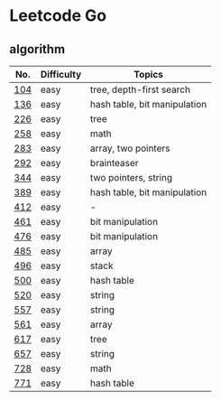 # Leetcode Go

## algorithm 

No. | Difficulty | Topics
----|----|----
[104](./algs/104.go) | easy | tree, depth-first search
[136](./algs/136.go) | easy | hash table, bit manipulation
[226](./algs/226.go) | easy | tree
[258](./algs/258.go) | easy | math
[283](./algs/283.go) | easy | array, two pointers
[292](./algs/292.go) | easy | brainteaser
[344](./algs/344.go) | easy | two pointers, string
[389](./algs/389.go) | easy | hash table, bit manipulation
[412](./algs/412.go) | easy | -
[461](./algs/461.go) | easy | bit manipulation 
[476](./algs/476.go) | easy | bit manipulation 
[485](./algs/485.go) | easy | array
[496](./algs/496.go) | easy | stack
[500](./algs/500.go) | easy | hash table
[520](./algs/520.go) | easy | string
[557](./algs/557.go) | easy | string
[561](./algs/561.go) | easy | array
[617](./algs/617.go) | easy | tree
[657](./algs/657.go) | easy | string
[728](./algs/728.go) | easy | math 
[771](./algs/771.go) | easy | hash table